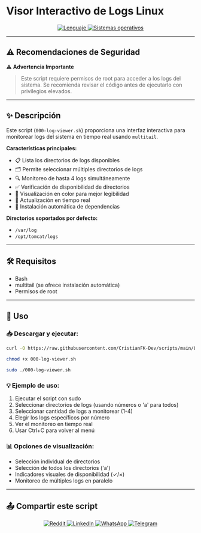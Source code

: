 # Visor Interactivo de Logs Linux

<p align="center">
    <a href="https://www.man7.org/linux/man-pages/man1/bash.1.html">
        <img src="https://img.shields.io/badge/Lenguaje-Bash-4EAA25?style=flat&logo=gnubash&labelColor=363D44" alt="Lenguaje">
    </a>
    <a href="https://www.debian.org/">
        <img src="https://img.shields.io/badge/OS-Linux%20%7C%20Debian-blue?style=flat&logoColor=b0c0c0&labelColor=363D44" alt="Sistemas operativos">
    </a>
</p>

---

## ⚠️ Recomendaciones de Seguridad

⚠️ **Advertencia Importante** 
> Este script requiere permisos de root para acceder a los logs del sistema.
> Se recomienda revisar el código antes de ejecutarlo con privilegios elevados.

---

## ✨ Descripción

Este script (`000-log-viewer.sh`) proporciona una interfaz interactiva para monitorear logs del sistema en tiempo real usando `multitail`.

**Características principales:**
- 📋 Lista los directorios de logs disponibles
- 🗂️ Permite seleccionar múltiples directorios de logs
- 🔍 Monitoreo de hasta 4 logs simultáneamente
- ✅ Verificación de disponibilidad de directorios
- 🎨 Visualización en color para mejor legibilidad
- 🔄 Actualización en tiempo real
- 🔧 Instalación automática de dependencias

**Directorios soportados por defecto:**
- `/var/log`
- `/opt/tomcat/logs`

---

## 🛠️ Requisitos

- Bash
- multitail (se ofrece instalación automática)
- Permisos de root

---

## 🚀 Uso

### 📥 Descargar y ejecutar:

```bash
curl -O https://raw.githubusercontent.com/CristianFK-Dev/scripts/main/Linux/000-log-viewer.sh

chmod +x 000-log-viewer.sh

sudo ./000-log-viewer.sh
```

### 💡 Ejemplo de uso:

1. Ejecutar el script con sudo
2. Seleccionar directorios de logs (usando números o 'a' para todos)
3. Seleccionar cantidad de logs a monitorear (1-4)
4. Elegir los logs específicos por número
5. Ver el monitoreo en tiempo real
6. Usar Ctrl+C para volver al menú

### 📊 Opciones de visualización:

- Selección individual de directorios
- Selección de todos los directorios ('a')
- Indicadores visuales de disponibilidad (✓/×)
- Monitoreo de múltiples logs en paralelo

---

## 📤 Compartir este script

<p align="center">
    <a href="https://www.reddit.com/submit?url=https://github.com/CristianFK-Dev/scripts/blob/main/Linux/000-log-viewer.sh">
        <img src="https://img.shields.io/badge/Compartir-FF4500?logo=reddit&logoColor=white" alt="Reddit" />
    </a>
    <a href="https://www.linkedin.com/sharing/share-offsite/?url=https://github.com/CristianFK-Dev/scripts/blob/main/Linux/000-log-viewer.sh">
        <img src="https://img.shields.io/badge/LinkedIn-Compartir-0077B5?style=flat&logo=linkedin" alt="LinkedIn" />
    </a>
    <a href="https://wa.me/?text=Revisá%20este%20script:%20https://github.com/CristianFK-Dev/scripts/blob/main/Linux/000-log-viewer.sh">
        <img src="https://img.shields.io/badge/Compartir-25D366?logo=whatsapp&logoColor=white" alt="WhatsApp" />
    </a>
    <a href="https://t.me/share/url?url=https://github.com/CristianFK-Dev/scripts/blob/main/Linux/000-log-viewer.sh">
        <img src="https://img.shields.io/badge/Compartir-0088CC?logo=telegram&logoColor=white" alt="Telegram" />
    </a>
</p>
